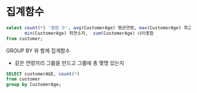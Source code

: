 # 집계함수

```sql
select count(*) '컬럼 수', avg(CustomerAge) 평균연령, max(CustomerAge) 최고령자, 
	   min(CustomerAge) 최연소자,  sum(CustomerAge) 나이총합
from customer;
```

GROUP BY 와 함께 집계함수
- 같은 연령끼리 그룹을 만드고 그룹에 총 몇명 있는지 
```sql
SELECT customerAGE, count(*) 
from customer
group by CustomerAge;
```

